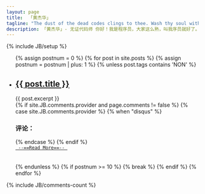 ```yaml
---
layout: page
title: 	「黄杰华」
tagline: "The dust of the dead codes clings to thee. Wash thy soul with debugging."
description: 「黄杰华」- 无证代码师 你好！我是程序员，大家这么熟，叫我序员就好了。
---
```

{% include JB/setup %}

<ul>
  {% assign postnum = 0 %}
  {% for post in site.posts %}
    {% assign postnum = postnum | plus: 1 %}
    {% unless post.tags contains 'NON' %}
      <li>
        <h2><a href="{{ post.url }}">{{ post.title }}</a></h2>
        {{ post.excerpt }}
        <br/>
        {% if site.JB.comments.provider and page.comments != false %}
          {% case site.JB.comments.provider %}
            {% when "disqus" %}
              <h3>评论：<a href="{{ post.url }}/#disqus_thread"></a></h3>
          {% endcase %}
        {% endif %}
        <br/>
        <a href="{{ post.url }}"><code> --==Read More==-- </code></a>
        <br/><br/><br/>
      </li>
    {% endunless %}
    {% if postnum >= 10 %}
      {% break %}
    {% endif %}
  {% endfor %}
</ul>

{% include JB/comments-count %}


